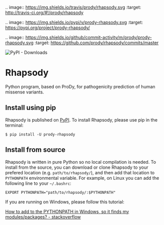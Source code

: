 .. image:: https://img.shields.io/travis/prody/rhapsody.svg
   :target: http://travis-ci.org/#!/prody/rhapsody
   
.. image:: https://img.shields.io/pypi/v/prody-rhapsody.svg
   :target: https://pypi.org/project/prody-rhapsody/

.. image:: https://img.shields.io/github/commit-activity/m/prody/prody-rhapsody.svg
   :target: https://github.com/prody/rhapsody/commits/master

![PyPI - Downloads](https://img.shields.io/pypi/dm/prody-rhapsody.svg)

# Rhapsody
Python program, based on ProDy, for pathogenicity prediction of human missense variants.

## Install using pip
Rhapsody is published on [PyPI](https://pypi.org/). To install Rhapsody, please use pip in the terminal:
```console
$ pip install -U prody-rhapsody
```

## Install from source
Rhapsody is written in pure Python so no local compilation is needed. To install from the source, you can download or clone Rhapsody to your prefered location (e.g. `path/to/rhapsody/`), and then add that location to `PYTHONPATH` environmental variable. For example, on Linux you can add the following line to your `~/.bashrc`:
```
EXPORT PYTHONPATH="path/to/rhapsody/:$PYTHONPATH"
```

If you are running on Windows, please follow this tutorial:

[How to add to the PYTHONPATH in Windows, so it finds my modules/packages? - stackoverflow](https://stackoverflow.com/a/4855685)

